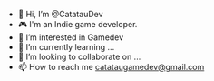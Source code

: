 - 👋 Hi, I’m @CatatauDev
- 🎮 I'm an Indie game developer.
- 👀 I’m interested in Gamedev
- 🌱 I’m currently learning ...
- 💞️ I’m looking to collaborate on ...
- 📫 How to reach me catataugamedev@gmail.com

<!---
CatatauDev/CatatauDev is a ✨ special ✨ repository because its `README.md` (this file) appears on your GitHub profile.
You can click the Preview link to take a look at your changes.
--->

